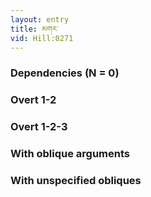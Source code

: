 ```yaml
---
layout: entry
title: མགར་
vid: Hill:0271
---
```

### Dependencies (N = 0)


### Overt 1-2


### Overt 1-2-3


### With oblique arguments


### With unspecified obliques
